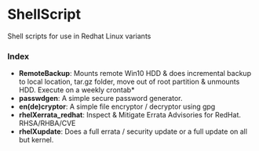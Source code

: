 # ShellScript
Shell scripts for use in Redhat Linux variants

### Index
- **RemoteBackup**: Mounts remote Win10 HDD & does incremental backup to local location, tar.gz folder, 
                    move out of root partition & unmounts HDD. Execute on a weekly crontab*
- **passwdgen**:    A simple secure password generator.
- **en(de)cryptor**: A simple file encryptor / decryptor using gpg
- **rhelXerrata_redhat**: Inspect & Mitigate Errata Advisories for RedHat. RHSA/RHBA/CVE
- **rhelXupdate**: Does a full errata / security update or a full update on all but kernel.
